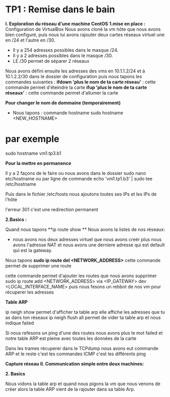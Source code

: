 # TP1 : Remise dans le bain

**I. Exploration du réseau d'une machine CentOS**
**1.mise en place :**
	Configuration de VirtualBox
 Nous avons cloné la vm hôte que nous avons bien configuré, puis nous lui avons rajouter deux cartes réseaux virtuel une en /24 et l'autre 
 en /30.
-	Il y a 254 adresses possibles dans le masque /24.
-	Il y a 2 adresses possibles dans le masque /30.
-	LE /30 permet de séparer 2 réseaux 

Nous avons défini ensuite les adresses des vms en 10.1.1.2/24 et à 10.1.2.2/30 dans le dossier de configuration puis nous tapons les
commandes suivantes :
**ifdown 'plus le nom de ta carte réseau'** : cette commande permet d'éteindre la carte
**ifup 'plus le nom de ta carte réseaux'** : cette commande permet d'allumer la carte

**Pour changer le nom de dommaine (temporairement)**

- Nous tapons :
commande hostname
sudo hostname <NEW_HOSTNAME>
# par exemple
sudo hostname vm1.tp3.b1

**Pour la mettre en permanence**

Il y a 2 façons de le faire ou nous avons dans le dossier sudo nano etc/hostname
ou par ligne de commande echo 'vm1.tp1.b3' | sudo tee /etc/hostname

Puis dans le fichier /etc/hosts nous ajoutons toutes ses IPs
et les IPs de l'hôte

l'erreur 301 c'est une redirection permanent

**2.Basics :**

Quand nous tapons **ip route show **
Nous avons la listes de nos réseaux:
- nous avons nos deux adresses virtuel que nous avons creér plus nous avons l'adresse NAT et nous avons
une derniere adresse qui est default qui est la gateway.

Nous tapons **sudo ip route del <NETWORK_ADDRESS>**
cette commande permet de supprimer une route

cette commande permet d'ajouter les routes que nous avons supprimer 
sudo ip route add <NETWORK_ADDRESS> via <IP_GATEWAY> dev <LOCAL_INTERFACE_NAME>
puis nous fesons un rebbot de nos vm pour récuperer les adresses

**Table ARP**

ip neigh show permet d'afficher ta table arp
elle affiche les adresses que tu as dans ton réseaux
ip neigh flush all permet de vider ta table arp et nous indique failed

Si nous refesons un ping d'une des routes nous avons plus le mot failed et notre table ARP est pleine
avec toutes les données de la carte 

Dans les trames récuperer dans le TCPdump nous avons eut commande ARP et le reste c'est les commandes
ICMP c'est les différents ping

**Capture réseau**
**II. Communication simple entre deux machines:**

**2. Basics**

Nous vidons la table arp et quand nous pigons la vm que nous venons de créer alors la table ARP vient
de la rajouter dans sa table Arp.
